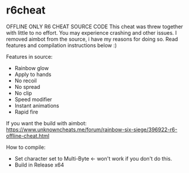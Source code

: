 # r6cheat
OFFLINE ONLY R6 CHEAT SOURCE CODE 
This cheat was threw together with little to no effort. You may experience crashing and other issues.
I removed aimbot from the source, i have my reasons for doing so. Read features and compilation instructions below :)

Features in source:
- Rainbow glow
- Apply to hands
- No recoil
- No spread
- No clip
- Speed modifier
- Instant animations
- Rapid fire

If you want the build with aimbot: https://www.unknowncheats.me/forum/rainbow-six-siege/396922-r6-offline-cheat.html

How to compile:
- Set character set to Multi-Byte <- won't work if you don't do this.
- Build in Release x64
